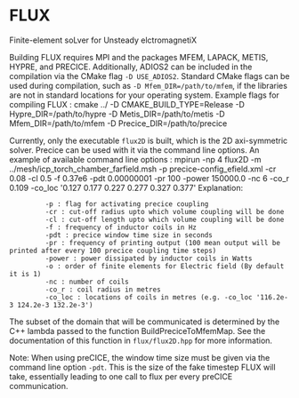 # FLUX
  Finite-element soLver for Unsteady elctromagnetiX

Building FLUX requires MPI and the packages MFEM, LAPACK, METIS, HYPRE, and PRECICE. Additionally, ADIOS2 can be included in the compilation via the CMake flag `-D USE_ADIOS2`. Standard CMake flags can be used during compilation, such as `-D Mfem_DIR=/path/to/mfem`, if the libraries are not in standard locations for your operating system. Example flags for compiling FLUX : cmake ../ -D CMAKE_BUILD_TYPE=Release -D Hypre_DIR=/path/to/hypre -D Metis_DIR=/path/to/metis -D Mfem_DIR=/path/to/mfem -D Precice_DIR=/path/to/precice

Currently, only the executable `flux2D` is built, which is the 2D axi-symmetric solver. Precice can be used with it via the command line options. An example of available command line options : mpirun -np 4 flux2D -m ../mesh/icp_torch_chamber_farfield.msh -p precice-config_efield.xml -cr 0.08 -cl 0.5 -f 0.37e6 -pdt 0.00000001 -pr 100 -power 150000.0 -nc 6 -co_r 0.109 -co_loc '0.127 0.177 0.227 0.277 0.327 0.377'
Explanation:
            
             -p : flag for activating precice coupling 
             -cr : cut-off radius upto which volume coupling will be done
             -cl : cut-off length upto which volume coupling will be done
             -f : frequency of inductor coils in Hz
             -pdt : precice window time size in seconds
             -pr : frequency of printing output (100 mean output will be printed after every 100 precice coupling time steps)
             -power : power dissipated by inductor coils in Watts
             -o : order of finite elements for Electric field (By default it is 1)
             -nc : number of coils
             -co_r : coil radius in metres
             -co_loc : locations of coils in metres (e.g. -co_loc '116.2e-3 124.2e-3 132.2e-3')

The subset of the domain that will be communicated is determined by the C++ lambda passed to the function BuildPreciceToMfemMap. See the documentation of this function in `flux/flux2D.hpp` for more information.

Note: When using preCICE, the window time size must be given via the command line option `-pdt`. This is the size of the fake timestep FLUX will take, essentially leading to one call to flux per every preCICE communication.
